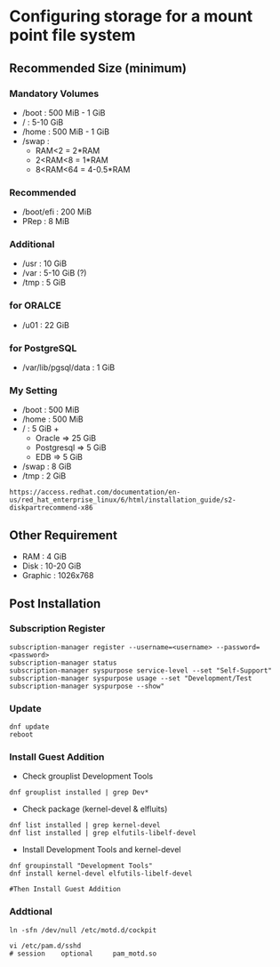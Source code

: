 # Configuring storage for a mount point file system
## Recommended Size (minimum)
### Mandatory Volumes
  - /boot    : 500 MiB - 1 GiB
  - /        : 5-10 GiB
  - /home    : 500 MiB - 1 GiB
  - /swap    :
  	- RAM<2 		= 2*RAM
    - 2<RAM<8 	= 1*RAM
    - 8<RAM<64 	= 4-0.5*RAM  
### Recommended
  - /boot/efi   : 200 MiB
  - PRep        : 8 MiB
### Additional
  - /usr    : 10 GiB
  - /var    : 5-10 GiB (?)
  - /tmp    : 5 GiB
### for ORALCE
  - /u01    : 22 GiB
### for PostgreSQL
  - /var/lib/pgsql/data : 1 GiB
### My Setting
  - /boot  : 500 MiB
  - /home  : 500 MiB
  - /      : 5 GiB +
    - Oracle      => 25 GiB
    - Postgresql  => 5 GiB
    - EDB         => 5 GiB
  - /swap  : 8 GiB
  - /tmp   : 2 GiB
```
https://access.redhat.com/documentation/en-us/red_hat_enterprise_linux/6/html/installation_guide/s2-diskpartrecommend-x86
```
## Other Requirement

- RAM : 4 GiB
- Disk : 10-20 GiB
- Graphic : 1026x768

## Post Installation
### Subscription Register
```
subscription-manager register --username=<username> --password=<password>
subscription-manager status
subscription-manager syspurpose service-level --set "Self-Support"
subscription-manager syspurpose usage --set "Development/Test
subscription-manager syspurpose --show"
```
### Update
```
dnf update
reboot
```
### Install Guest Addition
- Check grouplist Development Tools
```
dnf grouplist installed | grep Dev*
```
- Check package (kernel-devel & elfluits)
```
dnf list installed | grep kernel-devel
dnf list installed | grep elfutils-libelf-devel
```
- Install Development Tools and kernel-devel 
```
dnf groupinstall "Development Tools"
dnf install kernel-devel elfutils-libelf-devel

#Then Install Guest Addition
```
### Addtional
```
ln -sfn /dev/null /etc/motd.d/cockpit

vi /etc/pam.d/sshd
# session    optional     pam_motd.so
```
